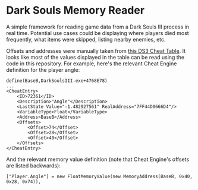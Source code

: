 # Dark Souls Memory Reader
A simple framework for reading game data from a Dark Souls III process in real time. Potential use cases could be displaying where players died most frequently, what items were skipped, listing nearby enemies, etc.

Offsets and addresses were manually taken from [this DS3 Cheat Table](https://github.com/igromanru/Dark-Souls-III-Cheat-Engine-Guide). It looks like most of the values displayed in the table can be read using the code in this repository. For example, here's the relevant Cheat Engine definition for the player angle:
```
define(BaseB,DarkSoulsIII.exe+4768E78)
...
<CheatEntry>
    <ID>72361</ID>
    <Description>"Angle"</Description>
    <LastState Value="-1.482927561" RealAddress="7FF44D0666D4"/>
    <VariableType>Float</VariableType>
    <Address>BaseB</Address>
    <Offsets>
        <Offset>74</Offset>
        <Offset>28</Offset>
        <Offset>40</Offset>
    </Offsets>
</CheatEntry>
```

And the relevant memory value definition (note that Cheat Engine's offsets are listed backwards):
```
["Player.Angle"] = new FloatMemoryValue(new MemoryAddress(BaseB, 0x40, 0x28, 0x74)),
```
